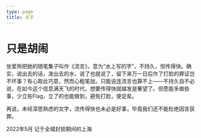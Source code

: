 ```yaml
---
type: page
title: 关于
---
```


# 只是胡闹

张爱玲把她的随笔集子叫作《流言》，意为“水上写的字”，不持久，但传得快。确实，说出去的话，泼出去的水，说了也就说了，留下来万一日后作了打脸的罪证岂不坏事？有心取此巧意，然而心粗笔拙，只能说连流言也算不上——不持久自不必说，在如今这个信息满天飞的时代，想要传得快就越发是奢望了。但愿能多做些事，少立些Flag，立了的也能做到，避免打脸，便足矣。

再说，未经深思熟虑的文字，流传得快也未必是好事，毕竟我们还不能杜绝因言获罪。

2022年5月 记于全城封锁期间的上海
